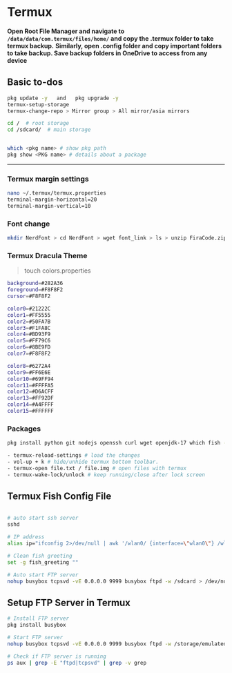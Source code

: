 # Termux

**Open Root File Manager and navigate to `/data/data/com.termux/files/home/` and copy the .termux folder to take termux backup.**
**Similarly, open .config folder and copy important folders to take backup. Save backup folders in OneDrive to access from any device**

## Basic to-dos

```bash
pkg update -y   and   pkg upgrade -y
termux-setup-storage
termux-change-repo > Mirror group > All mirror/asia mirrors

cd /  # root storage 
cd /sdcard/  # main storage


which <pkg name> # show pkg path
pkg show <PKG name> # details about a package
```

___

### Termux margin settings

```bash
nano ~/.termux/termux.properties
terminal-margin-horizontal=20
terminal-margin-vertical=10
```

### Font change

```bash
mkdir NerdFont > cd NerdFont > wget font_link > ls > unzip FiraCode.zip > rename mv font.ttf ~/.termux
```

### Termux Dracula Theme

>touch colors.properties

```bash
background=#282A36
foreground=#F8F8F2
cursor=#F8F8F2

color0=#21222C
color1=#FF5555
color2=#50FA7B
color3=#F1FA8C
color4=#BD93F9
color5=#FF79C6
color6=#8BE9FD
color7=#F8F8F2

color8=#6272A4
color9=#FF6E6E
color10=#69FF94
color11=#FFFFA5
color12=#D6ACFF
color13=#FF92DF
color14=#A4FFFF
color15=#FFFFFF
```

### Packages

```bash
pkg install python git nodejs openssh curl wget openjdk-17 which fish -y # alias cat = bat
```

```bash
- termux-reload-settings # load the changes
- vol-up + k # hide/unhide termux bottom toolbar.
- termux-open file.txt / file.img # open files with termux
- termux-wake-lock/unlock # keep running/close after lock screen 
```

## Termux Fish Config File

```bash

# auto start ssh server
sshd

# IP address
alias ip="ifconfig 2>/dev/null | awk '/wlan0/ {interface=\"wlan0\"} /wlan1/ {interface=\"wlan1\"} /inet / && \$2 !~ /127.0.0.1/ {print interface \": \" \$2}'"

# Clean fish greeting
set -g fish_greeting ""

# Auto start FTP server
nohup busybox tcpsvd -vE 0.0.0.0 9999 busybox ftpd -w /sdcard > /dev/null 2>&1 &

```

## Setup FTP Server in Termux

```bash
# Install FTP server
pkg install busybox

# Start FTP server
nohup busybox tcpsvd -vE 0.0.0.0 9999 busybox ftpd -w /storage/emulated/0 > /dev/null 2>&1 &

# Check if FTP server is running
ps aux | grep -E "ftpd|tcpsvd" | grep -v grep
```
